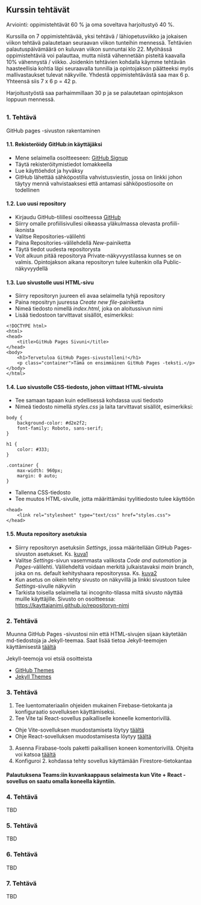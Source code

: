 ## Kurssin tehtävät

Arviointi: oppimistehtävät 60 % ja oma soveltava harjoitustyö 40 %.

Kurssilla on 7 oppimistehtävää, yksi tehtävä / lähiopetusviikko ja jokaisen viikon tehtävä palautetaan seuraavan viikon tunteihin mennessä. Tehtävien palautuspäivämäärä on kuluvan viikon sunnuntai klo 22. Myöhässä oppimistehtäviä voi palauttaa, mutta niistä vähennetään pisteitä kaavalla 10% vähennystä / viikko. Joidenkin tehtävien kohdalla käymme tehtävän haasteellisia kohtia läpi seuraavalla tunnilla ja opintojakson päätteeksi myös mallivastaukset tulevat näkyville. Yhdestä oppimistehtävästä saa max 6 p.  Yhteensä siis 7 x 6 p = 42 p.

Harjoitustyöstä saa parhaimmillaan 30 p ja se palautetaan opintojakson loppuun mennessä.

##

### 1. Tehtävä

GitHub pages -sivuston rakentaminen

#### 1.1. Rekisteröidy GitHub:in käyttäjäksi
- Mene selaimella osoitteeseen: [GitHub Signup](https://github.com/signup)
- Täytä rekisteröitymistiedot lomakkeella
- Lue käyttöehdot ja hyväksy
- GitHub lähettää sähköpostilla vahvistusviestin, jossa on linkki johon täytyy mennä vahvistaaksesi että antamasi sähköpostiosoite on todellinen

#### 1.2. Luo uusi repository 
- Kirjaudu GitHub-tilillesi osoitteessa [GitHub](https://github.com)
- Siirry omalle profiilisivullesi oikeassa yläkulmassa olevasta profiili-ikonista
- Valitse Repositories-välilehti
- Paina Repositories-välilehdellä _New_-painiketta
- Täytä tiedot uudesta repositorysta
- Voit alkuun pitää repositorya Private-näkyvyystilassa kunnes se on valmis. Opintojakson aikana repositoryn tulee kuitenkin olla Public-näkyvyydellä

#### 1.3. Luo sivustolle uusi HTML-sivu
- Siirry repositoryn juureen eli avaa selaimella tyhjä repository
- Paina repositryn juuressa _Create new file_-painiketta
- Nimeä tiedosto nimellä _index.html_, joka on aloitussivun nimi
- Lisää tiedostoon tarvittavat sisällöt, esimerkiksi:
~~~
<!DOCTYPE html>
<html>
<head>
    <title>GitHub Pages Sivuni</title>
</head>
<body>
    <h1>Tervetuloa GitHub Pages-sivustolleni!</h1>
    <p class="container">Tämä on ensimmäinen GitHub Pages -teksti.</p>
</body>
</html>
~~~

#### 1.4. Luo sivustolle CSS-tiedosto, johon viittaat HTML-sivuista
- Tee samaan tapaan kuin edellisessä kohdassa uusi tiedosto
- Nimeä tiedosto nimellä _styles.css_ ja laita tarvittavat sisällöt, esimerkiksi:
~~~
body {
    background-color: #d2e2f2;
    font-family: Roboto, sans-serif;
}

h1 {
    color: #333;
}

.container {
    max-width: 960px;
    margin: 0 auto;
}
~~~
- Tallenna CSS-tiedosto
- Tee muutos HTML-sivulle, jotta määrittämäsi tyylitiedosto tulee käyttöön
~~~
<head>
    <link rel="stylesheet" type="text/css" href="styles.css">
</head>
~~~
#### 1.5. Muuta repository asetuksia
- Siirry repositoryn asetuksiin _Settings_, jossa määritellään GitHub Pages-sivuston asetukset. Ks. [kuva1](https://github.com/Pilvipalvelut/web-kehityksessa/blob/main/gh_pages1.png)
- Valitse _Settings_-sivun vasemmasta valikosta _Code and automation_ ja _Pages_-välilehti. Välilehdeltä voidaan merkitä julkaistavaksi _main_ branch, joka on ns. default kehityshaara repositoryssa. Ks. [kuva2](https://github.com/Pilvipalvelut/web-kehityksessa/blob/main/gh_pages2.png)
- Kun asetus on oikein tehty sivusto on näkyvillä ja linkki sivustoon tulee _Settings_-sivulle näkyviin
- Tarkista toisella selaimella tai incognito-tilassa miltä sivusto näyttää muille käyttäjille. Sivusto on osoitteessa: https://kayttajanimi.github.io/repositoryn-nimi


### 2. Tehtävä
Muunna GitHub Pages -sivustosi niin että HTML-sivujen sijaan käytetään md-tiedostoja ja Jekyll-teemaa. Saat lisää tietoa Jekyll-teemojen käyttämisestä [täältä](https://github.com/Pilvipalvelut/web-kehityksessa/blob/main/jekyll.md)

Jekyll-teemoja voi etsiä osoitteista
- [GitHub Themes](https://pages.github.com/themes/)
- [Jekyll Themes](https://jekyll-themes.com/)


### 3. Tehtävä
1. Tee luentomateriaalin ohjeiden  mukainen Firebase-tietokanta ja konfiguraatio sovelluksen käyttämiseksi. 
2. Tee Vite tai React-sovellus paikalliselle koneelle komentorivillä.
- Ohje Vite-sovelluksen muodostamiseta löytyy [täältä](https://vitejs.dev/guide/)
- Ohje React-sovelluksen muodostamisesta löytyy [täältä](https://create-react-app.dev/docs/getting-started)
3. Asenna Firabase-tools paketti paikallisen koneen komentorivillä. Ohjeita voi katsoa [täältä](https://firebase.google.com/docs/cli)
4. Konfiguroi 2. kohdassa tehty sovellus käyttämään Firestore-tietokantaa
#### Palautuksena Teams:iin kuvankaappaus selaimesta kun Vite + React -sovellus on saatu omalla koneella käyntiin.

### 4. Tehtävä
TBD

### 5. Tehtävä
TBD

### 6. Tehtävä
TBD

### 7. Tehtävä
TBD
